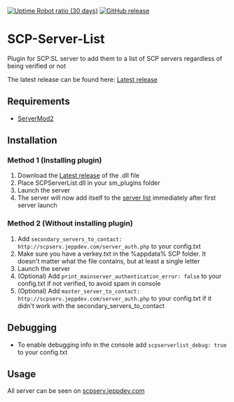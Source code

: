 [![Uptime Robot ratio (30 days)](https://img.shields.io/uptimerobot/ratio/m780846363-08d14293cee3e89eed3f2ca5.svg)](https://stats.uptimerobot.com/M1oVZip6q)
[![GitHub release](https://img.shields.io/github/release/jeppevinkel/SCP-Server-List.svg)](https://github.com/jeppevinkel/SCP-Server-List/releases/latest)

# SCP-Server-List
Plugin for SCP:SL server to add them to a list of SCP servers regardless of being verified or not

The latest release can be found here: [Latest release](https://github.com/jeppevinkel/SCP-Server-List/releases/latest)

## Requirements
* [ServerMod2](https://github.com/Grover-c13/Smod2)

## Installation

### Method 1 (Installing plugin)
1. Download the [Latest release](https://github.com/jeppevinkel/SCP-Server-List/releases/latest) of the .dll file
2. Place SCPServerList.dll in your sm_plugins folder
2. Launch the server
3. The server will now add itself to the [server list](https://scpserv.jeppdev.com/) immediately after first server launch

### Method 2 (Without installing plugin)
1. Add `secondary_servers_to_contact: http://scpserv.jeppdev.com/server_auth.php` to your config.txt
2. Make sure you have a verkey.txt in the %appdata% SCP folder. It doesn't matter what the file contains, but at least a single letter
3. Launch the server
4. (Optional) Add `print_mainserver_authentication_error: false` to your config.txt if not verified, to avoid spam in console
5. (Optional) Add `master_server_to_contact: http://scpserv.jeppdev.com/server_auth.php` to your config.txt if it didn't work with the secondary_servers_to_contact

## Debugging
* To enable debugging info in the console add `scpserverlist_debug: true` to your config.txt

## Usage
All server can be seen on [scpserv.jeppdev.com](https://scpserv.jeppdev.com/)
